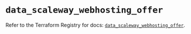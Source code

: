 # `data_scaleway_webhosting_offer`

Refer to the Terraform Registry for docs: [`data_scaleway_webhosting_offer`](https://registry.terraform.io/providers/scaleway/scaleway/2.49.0/docs/data-sources/webhosting_offer).
